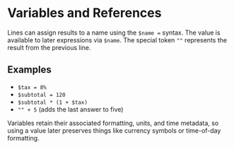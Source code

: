# Variables and References

Lines can assign results to a name using the `$name =` syntax. The value is
available to later expressions via `$name`. The special token `""`
represents the result from the previous line.

## Examples
- `$tax = 8%`
- `$subtotal = 120`
- `$subtotal * (1 + $tax)`
- `"" + 5` (adds the last answer to five)

Variables retain their associated formatting, units, and time metadata, so using
a value later preserves things like currency symbols or time-of-day formatting.
